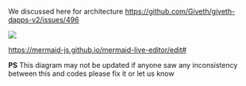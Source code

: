 We discussed here for architecture
https://github.com/Giveth/giveth-dapps-v2/issues/496

[![](https://mermaid.ink/img/pako:eNqVVc1u2zAMfhXBl13SF8gtQDss2LAOy7BecqEl2lErSy4lJc3SvPsox26c2c5a-2JT_P0-kjpk0inM5hnSrYaSoFpb8fbcUwlW_4GgnRWH_kl6fCBtS2GhwokjAzmaibMd5l6HgWXunEGwQvvfSLrQqKY1FjLo7YWHY_9nspLX15sbdxCLujZaNqK5WGf82r5J73hYu7YBSyThen6XSnz--nGQPErCwAksVKWtkFwaoWdJ2EBISV1aARHs74tVayxdjX5UR2zBaLWsPbteFsK6IE5ecd8GeY7ogyjIVQLsXuh6GK0j0pXuGsccYrVx0SiRo4hWs-ehr2vE9TEFY9wO1c9Tfv4H0hcX6T009ynrSJYSvf_lnnCc5PPxNMlwdjvKcaeHL7WmRu0Whp09RhxnpL0A4WOeuHFFP5b_5Dt-P4xlS87jLlzgdjkUfbiOroFrleJ1QI3DdF2zEU_uivc3S2ug0EvSdUpxsgH6ybWsf3OlmA-KGHbHqB4Lp1vhHOtqK_yvZd5mn7Za4nfeDozKAw98JxIb8IwPpoVgDG_BKYR8gBDbGe9Gese2PjapFtHwkkrTP-kBiVhj4CBa3kyS7ScNA4F84vKGfM74MwTGITguZIt9PLirT23AMWrCQr8MA7j8EWVIezCatBofUFS63AQBSiVpzdOBaVzSLcL3xJYjNgsu0j-9dMxmWYVUgVZ8yzW8rjPegbyOs9S9CgvgGMkoqcZa8ejeKR0cZfMCjMdZBjG41d7KbB6Ia2uV2vuy1Tr-BZC5JRg)](https://mermaid-js.github.io/mermaid-live-editor/edit#pako:eNqVVc1u2zAMfhXBl13SF8gtQDss2LAOy7BecqEl2lErSy4lJc3SvPsox26c2c5a-2JT_P0-kjpk0inM5hnSrYaSoFpb8fbcUwlW_4GgnRWH_kl6fCBtS2GhwokjAzmaibMd5l6HgWXunEGwQvvfSLrQqKY1FjLo7YWHY_9nspLX15sbdxCLujZaNqK5WGf82r5J73hYu7YBSyThen6XSnz--nGQPErCwAksVKWtkFwaoWdJ2EBISV1aARHs74tVayxdjX5UR2zBaLWsPbteFsK6IE5ecd8GeY7ogyjIVQLsXuh6GK0j0pXuGsccYrVx0SiRo4hWs-ehr2vE9TEFY9wO1c9Tfv4H0hcX6T009ynrSJYSvf_lnnCc5PPxNMlwdjvKcaeHL7WmRu0Whp09RhxnpL0A4WOeuHFFP5b_5Dt-P4xlS87jLlzgdjkUfbiOroFrleJ1QI3DdF2zEU_uivc3S2ug0EvSdUpxsgH6ybWsf3OlmA-KGHbHqB4Lp1vhHOtqK_yvZd5mn7Za4nfeDozKAw98JxIb8IwPpoVgDG_BKYR8gBDbGe9Gese2PjapFtHwkkrTP-kBiVhj4CBa3kyS7ScNA4F84vKGfM74MwTGITguZIt9PLirT23AMWrCQr8MA7j8EWVIezCatBofUFS63AQBSiVpzdOBaVzSLcL3xJYjNgsu0j-9dMxmWYVUgVZ8yzW8rjPegbyOs9S9CgvgGMkoqcZa8ejeKR0cZfMCjMdZBjG41d7KbB6Ia2uV2vuy1Tr-BZC5JRg)

https://mermaid-js.github.io/mermaid-live-editor/edit#


**PS** This diagram may not be updated if anyone saw any inconsistency between this and codes please fix it or let us know
